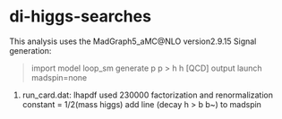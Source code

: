 # di-higgs-searches
This analysis uses the MadGraph5_aMC@NLO version2.9.15
Signal generation:
>import model loop_sm
>generate p p > h h [QCD]
>output
>launch
>madspin=none
1) run_card.dat:
lhapdf used 230000
factorization and renormalization constant = 1/2(mass higgs)
add line (decay h > b b~) to madspin
